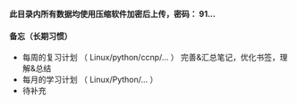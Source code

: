 **此目录内所有数据均使用压缩软件加密后上传，密码：  91...**

#### 备忘（长期习惯）
- 每周的复习计划 （ Linux/python/ccnp/... ） 完善&汇总笔记，优化书签，理解&总结
- 每月的学习计划 （ Linux/Python/... ）
- 待补充
